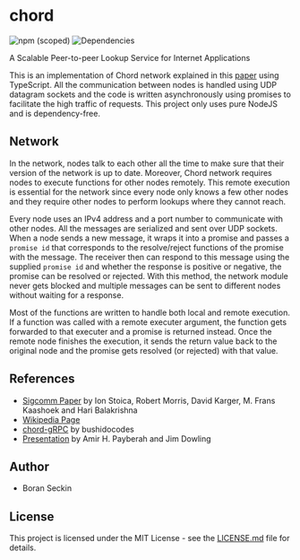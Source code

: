 # chord
![npm (scoped)](https://img.shields.io/npm/v/@boranseckin/chord?style=for-the-badge)
![Dependencies](https://img.shields.io/badge/Dependencies-0-brightgreen?style=for-the-badge)

A Scalable Peer-to-peer Lookup Service for Internet Applications

This is an implementation of Chord network explained in this [paper](https://pdos.csail.mit.edu/papers/chord:sigcomm01/chord_sigcomm.pdf) using TypeScript. All the communication between nodes is handled using UDP datagram sockets and the code is written asynchronously using promises to facilitate the high traffic of requests. This project only uses pure NodeJS and is dependency-free.

## Network
In the network, nodes talk to each other all the time to make sure that their version of the network is up to date. Moreover, Chord network requires nodes to execute functions for other nodes remotely. This remote execution is essential for the network since every node only knows a few other nodes and they require other nodes to perform lookups where they cannot reach.

Every node uses an IPv4 address and a port number to communicate with other nodes. All the messages are serialized and sent over UDP sockets. When a node sends a new message, it wraps it into a promise and passes a `promise id` that corresponds to the resolve/reject functions of the promise with the message. The receiver then can respond to this message using the supplied `promise id` and whether the response is positive or negative, the promise can be resolved or rejected. With this method, the network module never gets blocked and multiple messages can be sent to different nodes without waiting for a response.

Most of the functions are written to handle both local and remote execution. If a function was called with a remote executer argument, the function gets forwarded to that executer and a promise is returned instead. Once the remote node finishes the execution, it sends the return value back to the original node and the promise gets resolved (or rejected) with that value.

## References
- [Sigcomm Paper](https://pdos.csail.mit.edu/papers/chord:sigcomm01/chord_sigcomm.pdf) by Ion Stoica, Robert Morris, David Karger, M. Frans Kaashoek and Hari Balakrishna
- [Wikipedia Page](https://en.wikipedia.org/wiki/Chord_(peer-to-peer))
- [chord-gRPC](https://github.com/bushidocodes/chord-grpc) by bushidocodes
- [Presentation](https://www.kth.se/social/upload/51647996f276545db53654c0/3-chord.pdf) by Amir H. Payberah and Jim Dowling

## Author
- Boran Seckin

## License
This project is licensed under the MIT License - see the [LICENSE.md](LICENSE.md) file for details.